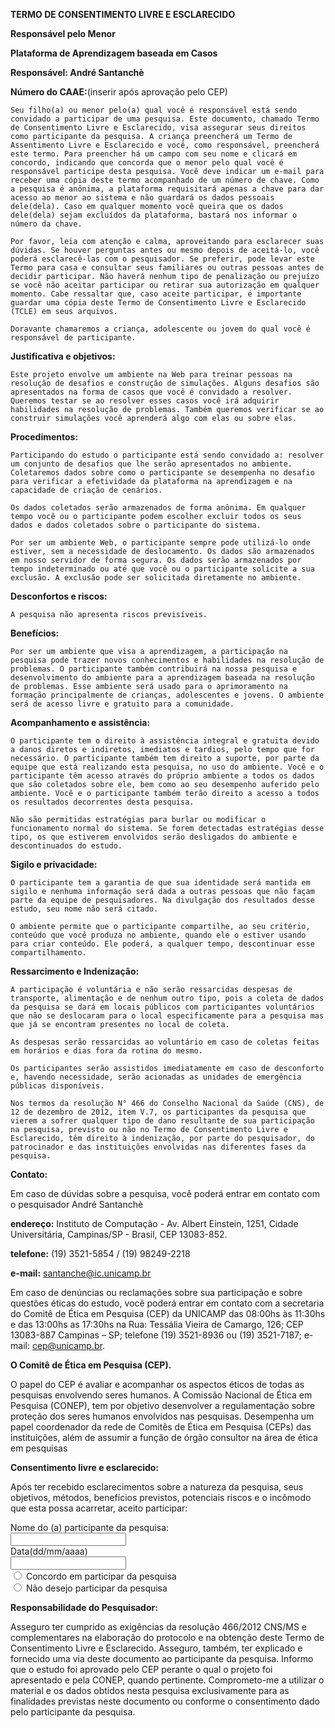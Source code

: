 **TERMO DE CONSENTIMENTO LIVRE E ESCLARECIDO**

**Responsável pelo Menor**

**Plataforma de Aprendizagem baseada em Casos**

**Responsável: André Santanchè**

**Número do CAAE:**(inserir após aprovação pelo CEP)

	Seu filho(a) ou menor pelo(a) qual você é responsável está sendo convidado a participar de uma pesquisa. Este documento, chamado Termo de Consentimento Livre e Esclarecido, visa assegurar seus direitos como participante da pesquisa. A criança preencherá um Termo de Assentimento Livre e Esclarecido e você, como responsável, preencherá este termo. Para preencher há um campo com seu nome e clicará em concordo, indicando que concorda que o menor pelo qual você é responsável participe desta pesquisa. Você deve indicar um e-mail para receber uma cópia deste termo acompanhado de um número de chave. Como a pesquisa é anônima, a plataforma requisitará apenas a chave para dar acesso ao menor ao sistema e não guardará os dados pessoais dele(dela). Caso em qualquer momento você queira que os dados dele(dela) sejam excluídos da plataforma, bastará nos informar o número da chave.

 	Por favor, leia com atenção e calma, aproveitando para esclarecer suas dúvidas. Se houver perguntas antes ou mesmo depois de aceitá-lo, você poderá esclarecê-las com o pesquisador. Se preferir, pode levar este Termo para casa e consultar seus familiares ou outras pessoas antes de decidir participar. Não haverá nenhum tipo de penalização ou prejuízo se você não aceitar participar ou retirar sua autorização em qualquer momento. Cabe ressaltar que, caso aceite participar, é importante guardar uma cópia deste Termo de Consentimento Livre e Esclarecido (TCLE) em seus arquivos.

	Doravante chamaremos a criança, adolescente ou jovem do qual você é responsável de participante.

**Justificativa e objetivos:**

	Este projeto envolve um ambiente na Web para treinar pessoas na resolução de desafios e construção de simulações. Alguns desafios são apresentados na forma de casos que você é convidado a resolver. Queremos testar se ao resolver esses casos você irá adquirir habilidades na resolução de problemas. Também queremos verificar se ao construir simulações você aprenderá algo com elas ou sobre elas.

**Procedimentos:**

	Participando do estudo o participante está sendo convidado a: resolver um conjunto de desafios que lhe serão apresentados no ambiente. Coletaremos dados sobre como o participante se desempenha no desafio para verificar a efetividade da plataforma na aprendizagem e na capacidade de criação de cenários.

	Os dados coletados serão armazenados de forma anônima. Em qualquer tempo você ou o participante podem escolher excluir todos os seus dados e dados coletados sobre o participante do sistema.

	Por ser um ambiente Web, o participante sempre pode utilizá-lo onde estiver, sem a necessidade de deslocamento. Os dados são armazenados em nosso servidor de forma segura. Os dados serão armazenados por tempo indeterminado ou até que você ou o participante solicite a sua exclusão. A exclusão pode ser solicitada diretamente no ambiente.

**Desconfortos e riscos:**

	A pesquisa não apresenta riscos previsíveis.

**Benefícios:**

	Por ser um ambiente que visa a aprendizagem, a participação na pesquisa pode trazer novos conhecimentos e habilidades na resolução de problemas. O participante também contribuirá na nossa pesquisa e desenvolvimento do ambiente para a aprendizagem baseada na resolução de problemas. Esse ambiente será usado para o aprimoramento na formação principalmente de crianças, adolescentes e jovens. O ambiente será de acesso livre e gratuito para a comunidade.

**Acompanhamento e assistência:**

	O participante tem o direito à assistência integral e gratuita devido a danos diretos e indiretos, imediatos e tardios, pelo tempo que for necessário. O participante também tem direito a suporte, por parte da equipe que está realizando esta pesquisa, no uso do ambiente. Você e o participante têm acesso através do próprio ambiente a todos os dados que são coletados sobre ele, bem como ao seu desempenho auferido pelo ambiente. Você e o participante também terão direito a acesso a todos os resultados decorrentes desta pesquisa.

	Não são permitidas estratégias para burlar ou modificar o funcionamento normal do sistema. Se forem detectadas estratégias desse tipo, os que estiverem envolvidos serão desligados do ambiente e descontinuados do estudo.

**Sigilo e privacidade:**

	O participante tem a garantia de que sua identidade será mantida em sigilo e nenhuma informação será dada a outras pessoas que não façam parte da equipe de pesquisadores. Na divulgação dos resultados desse estudo, seu nome não será citado.

	O ambiente permite que o participante compartilhe, ao seu critério, conteúdo que você produza no ambiente, quando ele o estiver usando para criar conteúdo. Ele poderá, a qualquer tempo, descontinuar esse compartilhamento.

**Ressarcimento e Indenização:**

	A participação é voluntária e não serão ressarcidas despesas de transporte, alimentação e de nenhum outro tipo, pois a coleta de dados da pesquisa se dará em locais públicos com participantes voluntários que não se deslocaram para o local especificamente para a pesquisa mas que já se encontram presentes no local de coleta.

	As despesas serão ressarcidas ao voluntário em caso de coletas feitas em horários e dias fora da rotina do mesmo.

	Os participantes serão assistidos imediatamente em caso de desconforto e, havendo necessidade, serão acionadas as unidades de emergência públicas disponíveis.

	Nos termos da resolução N° 466 do Conselho Nacional da Saúde (CNS), de 12 de dezembro de 2012, item V.7, os participantes da pesquisa que vierem a sofrer qualquer tipo de dano resultante de sua participação na pesquisa, previsto ou não no Termo de Consentimento Livre e Esclarecido, têm direito à indenização, por parte do pesquisador, do patrocinador e das instituições envolvidas nas diferentes fases da pesquisa.

**Contato:**

Em caso de dúvidas sobre a pesquisa, você poderá entrar em contato com o pesquisador André Santanchè

**endereço:** Instituto de Computação - Av. Albert Einstein, 1251, Cidade Universitária, Campinas/SP - Brasil, CEP 13083-852.

**telefone:** (19) 3521-5854 / (19) 98249-2218

**e-mail:** santanche@ic.unicamp.br

Em caso de denúncias ou reclamações sobre sua participação e sobre questões éticas do estudo, você poderá entrar em contato com a secretaria do Comitê de Ética em Pesquisa (CEP) da UNICAMP das 08:00hs às 11:30hs e das 13:00hs as 17:30hs na Rua: Tessália Vieira de Camargo, 126; CEP 13083-887 Campinas – SP; telefone (19) 3521-8936 ou (19) 3521-7187; e-mail: [cep@unicamp.br](mailto:cep@unicamp.br).

**O Comitê de Ética em Pesquisa (CEP).**

O papel do CEP é avaliar e acompanhar os aspectos éticos de todas as pesquisas envolvendo seres humanos. A Comissão Nacional de Ética em Pesquisa (CONEP), tem por objetivo desenvolver a regulamentação sobre proteção dos seres humanos envolvidos nas pesquisas. Desempenha um papel coordenador da rede de Comitês de Ética em Pesquisa (CEPs) das instituições, além de assumir a função de órgão consultor na área de ética em pesquisas

**Consentimento livre e esclarecido:**

Após ter recebido esclarecimentos sobre a natureza da pesquisa, seus objetivos, métodos, benefícios previstos, potenciais riscos e o incômodo que esta possa acarretar, aceito participar:

<form>
  <label for="fname">Nome do (a) participante da pesquisa:</label><br>
  <input type="text" id="fname" name="fname"><br>
  <label for="fname">Data(dd/mm/aaaa)</label><br>
  <input type="text" id="fname" name="fname"><br>
  <input type="radio" id="agree" name="fav_language" value="agree">
  <label for="agree">Concordo em participar da pesquisa</label><br>
  <input type="radio" id="desagree" name="fav_language" value="desagree">
  <label for="desagree">Não desejo participar da pesquisa</label><br>
</form>


**Responsabilidade do Pesquisador:**

Asseguro ter cumprido as exigências da resolução 466/2012 CNS/MS e complementares na elaboração do protocolo e na obtenção deste Termo de Consentimento Livre e Esclarecido. Asseguro, também, ter explicado e fornecido uma via deste documento ao participante da pesquisa. Informo que o estudo foi aprovado pelo CEP perante o qual o projeto foi apresentado e pela CONEP, quando pertinente. Comprometo-me a utilizar o material e os dados obtidos nesta pesquisa exclusivamente para as finalidades previstas neste documento ou conforme o consentimento dado pelo participante da pesquisa.

